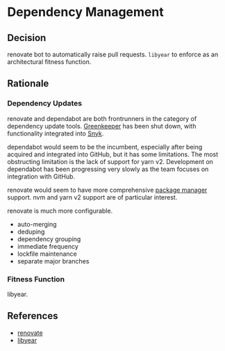 # Dependency Management

## Decision

renovate bot to automatically raise pull requests.
`libyear` to enforce as an architectural fitness function.

## Rationale

### Dependency Updates

renovate and dependabot are both frontrunners in the category of dependency update tools.
[Greenkeeper](https://greenkeeper.io/) has been shut down, with functionality integrated into [Snyk](https://snyk.io/).

dependabot would seem to be the incumbent, especially after being acquired and integrated into GitHub, but it has some limitations.
The most obstructing limitation is the lack of support for yarn v2.
Development on dependabot has been progressing very slowly as the team focuses on integration with GitHub.

renovate would seem to have more comprehensive [package manager](https://docs.renovatebot.com/modules/manager/) support.
nvm and yarn v2 support are of particular interest.

renovate is much more configurable.

- auto-merging
- deduping
- dependency grouping
- immediate frequency
- lockfile maintenance
- separate major branches

### Fitness Function

libyear.

## References

- [renovate](https://github.com/renovatebot/renovate)
- [libyear](https://github.com/jdanil/libyear)
